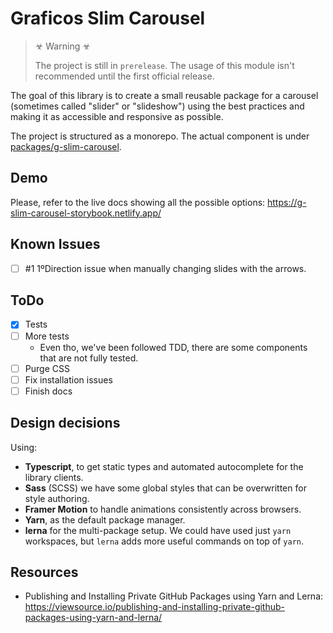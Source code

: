 # Graficos Slim Carousel

> ☣ Warning ☣
>
> The project is still in `prerelease`. The usage of this module isn't recommended until the first official release.

The goal of this library is to create a small reusable package for a carousel (sometimes called "slider" or "slideshow") using the best practices and making it as accessible and responsive as possible.

The project is structured as a monorepo. The actual component is under [packages/g-slim-carousel](packages/g-slim-carousel/README.md).

## Demo

Please, refer to the live docs showing all the possible options: https://g-slim-carousel-storybook.netlify.app/


## Known Issues

- [ ] #1 1ºDirection issue when manually changing slides with the arrows. 


## ToDo

- [x] Tests
- [ ] More tests
  - Even tho, we've been followed TDD, there are some components that are not fully tested.
- [ ] Purge CSS
- [ ] Fix installation issues
- [ ] Finish docs

## Design decisions

Using:

- **Typescript**, to get static types and automated autocomplete for the library clients.
- **Sass** (SCSS) we have some global styles that can be overwritten for style authoring.
- **Framer Motion** to handle animations consistently across browsers.
- **Yarn**, as the default package manager.
- **lerna** for the multi-package setup. We could have used just `yarn` workspaces, but `lerna` adds more useful commands on top of `yarn`.

## Resources

- Publishing and Installing Private GitHub Packages using Yarn and Lerna: https://viewsource.io/publishing-and-installing-private-github-packages-using-yarn-and-lerna/
